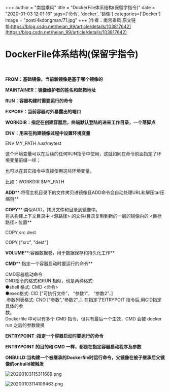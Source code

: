 +++
author = "南宫乘风"
title = "DockerFile体系结构(保留字指令)"
date = "2020-01-03 12:01:16"
tags=['命令', 'docker', '镜像']
categories=['Docker']
image = "post/4kdongman/71.jpg"
+++
[作者：南宫乘风   原文链接:https://blog.csdn.net/heian_99/article/details/103817642](https://blog.csdn.net/heian_99/article/details/103817642)

# **DockerFile体系结构(保留字指令)**

 

**FROM：基础镜像，当前新镜像是基于哪个镜像的**

**MAINTAINER：镜像维护者的姓名和邮箱地址**

**RUN：容器构建时需要运行的命令**

**EXPOSE：当前容器对外暴露出的端口**

**WORKDIR：指定在创建容器后，终端默认登陆的进来工作目录，一个落脚点**

**ENV：用来在构建镜像过程中设置环境变量**

ENV MY_PATH /usr/mytest

这个环境变量可以在后续的任何RUN指令中使用，这就如同在命令前面指定了环境变量前缀一样；

也可以在其它指令中直接使用这些环境变量，

比如：WORKDIR $MY_PATH

**ADD****:将宿主机目录下的文件拷贝进镜像且ADD命令会自动处理URL和解压tar压缩包**

**COPY****:类似ADD，拷贝文件和目录到镜像中。<br> 将从构建上下文目录中 &lt;源路径&gt; 的文件/目录复制到新的一层的镜像内的 &lt;目标路径&gt; 位置**

COPY src dest

COPY ["src", "dest"]

**VOLUME****:容器数据卷，用于数据保存和持久化工作**

**CMD****:指定一个容器启动时要运行的命令**

CMD容器启动命令<br> CND指令的格式和RUN 相似，也是两种格式:<br> ●shell 格式: CMD &lt;命令&gt; <br> ●exec格式: CID ["可执行文件”， “参数1"， “参数2”..]<br> .参数列表格式: CNO [“参数",“参数2”..]. 在指定了EITRYPOIT 指令后,用CID指定具体的参<br> 数。<br> Dockerfile 中可以有多个 CMD 指令，但只有最后一个生效，CMD 会被 docker run 之后的参数替换

**ENTRYPOINT :指定一个容器启动时要运行的命令**

**ENTRYPOINT 的目的和 CMD 一样，都是在指定容器启动程序及参数**

**ONBUILD:当构建一个被继承的Dockerfile时运行命令，父镜像在被子继承后父镜像的onbuild被触发**

![20200103115311689.png](https://img-blog.csdnimg.cn/20200103115311689.png)

![20200103114109463.png](https://img-blog.csdnimg.cn/20200103114109463.png)
